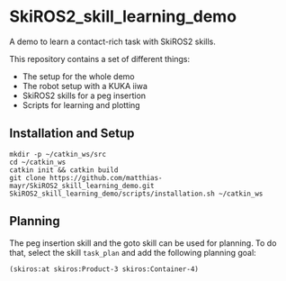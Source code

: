 # SkiROS2_skill_learning_demo
A demo to learn a contact-rich task with SkiROS2 skills.

This repository contains a set of different things:
* The setup for the whole demo
* The robot setup with a KUKA iiwa
* SkiROS2 skills for a peg insertion
* Scripts for learning and plotting

##  Installation and Setup
```
mkdir -p ~/catkin_ws/src
cd ~/catkin_ws
catkin init && catkin build
git clone https://github.com/matthias-mayr/SkiROS2_skill_learning_demo.git
SkiROS2_skill_learning_demo/scripts/installation.sh ~/catkin_ws
```


## Planning

The peg insertion skill and the goto skill can be used for planning. To do that, select the skill `task_plan` and add the following planning goal:
```pddl
(skiros:at skiros:Product-3 skiros:Container-4)
```